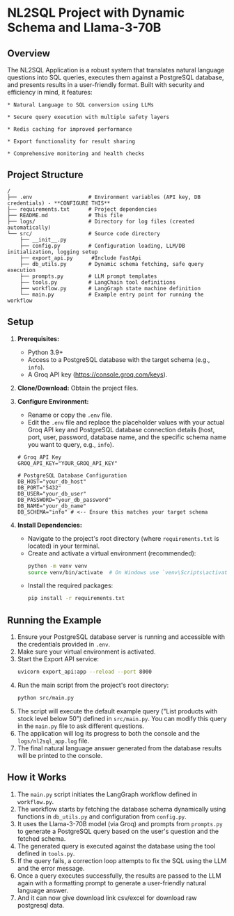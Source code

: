 # NL2SQL Project with Dynamic Schema and Llama-3-70B

## Overview

The NL2SQL Application is a robust system that translates natural language questions into SQL queries, executes them against a PostgreSQL database, and presents results in a user-friendly format. Built with security and efficiency in mind, it features:

    * Natural Language to SQL conversion using LLMs

    * Secure query execution with multiple safety layers

    * Redis caching for improved performance

    * Export functionality for result sharing

    * Comprehensive monitoring and health checks

## Project Structure

```
/
├── .env                  # Environment variables (API key, DB credentials) - **CONFIGURE THIS**
├── requirements.txt      # Project dependencies
├── README.md             # This file
├── logs/                 # Directory for log files (created automatically)
└── src/                  # Source code directory
    ├── __init__.py
    ├── config.py         # Configuration loading, LLM/DB initialization, logging setup
    ├── export_api.py      #Include FastApi
    ├── db_utils.py       # Dynamic schema fetching, safe query execution
    ├── prompts.py        # LLM prompt templates
    ├── tools.py          # LangChain tool definitions
    ├── workflow.py       # LangGraph state machine definition
    └── main.py           # Example entry point for running the workflow
```
## Setup

1.  **Prerequisites:**
    *   Python 3.9+
    *   Access to a PostgreSQL database with the target schema (e.g., `info`).
    *   A Groq API key (https://console.groq.com/keys).

2.  **Clone/Download:** Obtain the project files.

3.  **Configure Environment:**
    *   Rename or copy the `.env` file.
    *   Edit the `.env` file and replace the placeholder values with your actual Groq API key and PostgreSQL database connection details (host, port, user, password, database name, and the specific schema name you want to query, e.g., `info`).
    ```dotenv
    # Groq API Key
    GROQ_API_KEY="YOUR_GROQ_API_KEY"

    # PostgreSQL Database Configuration
    DB_HOST="your_db_host"
    DB_PORT="5432"
    DB_USER="your_db_user"
    DB_PASSWORD="your_db_password"
    DB_NAME="your_db_name"
    DB_SCHEMA="info" # <-- Ensure this matches your target schema
    ```

4.  **Install Dependencies:**
    *   Navigate to the project's root directory (where `requirements.txt` is located) in your terminal.
    *   Create and activate a virtual environment (recommended):
        ```bash
        python -m venv venv
        source venv/bin/activate  # On Windows use `venv\Scripts\activate`
        ```
    *   Install the required packages:
        ```bash
        pip install -r requirements.txt
        ```

## Running the Example

1.  Ensure your PostgreSQL database server is running and accessible with the credentials provided in `.env`.
2.  Make sure your virtual environment is activated.
3.  Start the Export API service:
     ```bash
    uvicorn export_api:app --reload --port 8000
    ```  
4.  Run the main script from the project's root directory:
    ```bash
    python src/main.py
    ```
5.  The script will execute the default example query ("List products with stock level below 50") defined in `src/main.py`. You can modify this query in the `main.py` file to ask different questions.
6.  The application will log its progress to both the console and the `logs/nl2sql_app.log` file.
7.  The final natural language answer generated from the database results will be printed to the console.

## How it Works

1.  The `main.py` script initiates the LangGraph workflow defined in `workflow.py`.
2.  The workflow starts by fetching the database schema dynamically using functions in `db_utils.py` and configuration from `config.py`.
3.  It uses the Llama-3-70B model (via Groq) and prompts from `prompts.py` to generate a PostgreSQL query based on the user's question and the fetched schema.
4.  The generated query is executed against the database using the tool defined in `tools.py`.
5.  If the query fails, a correction loop attempts to fix the SQL using the LLM and the error message.
6.  Once a query executes successfully, the results are passed to the LLM again with a formatting prompt to generate a user-friendly natural language answer.
7.  And it can now give download link csv/excel for download raw postgresql data.

